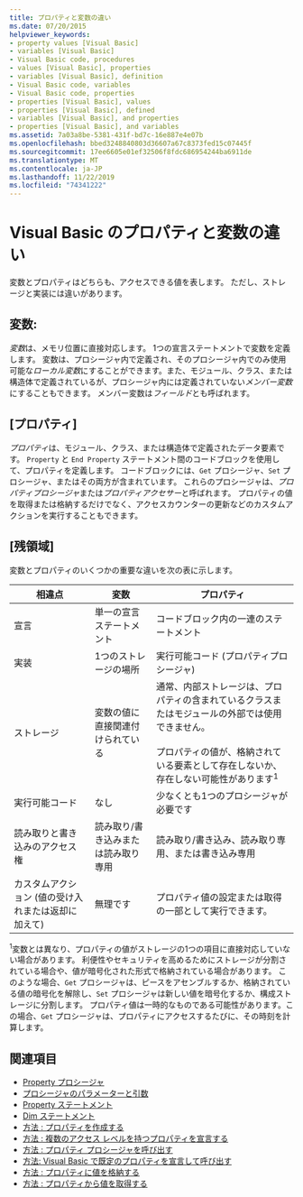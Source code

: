 ```yaml
---
title: プロパティと変数の違い
ms.date: 07/20/2015
helpviewer_keywords:
- property values [Visual Basic]
- variables [Visual Basic]
- Visual Basic code, procedures
- values [Visual Basic], properties
- variables [Visual Basic], definition
- Visual Basic code, variables
- Visual Basic code, properties
- properties [Visual Basic], values
- properties [Visual Basic], defined
- variables [Visual Basic], and properties
- properties [Visual Basic], and variables
ms.assetid: 7a03a8be-5381-431f-bd7c-16e887e4e07b
ms.openlocfilehash: bbed3248840803d36607a67c8373fed15c07445f
ms.sourcegitcommit: 17ee6605e01ef32506f8fdc686954244ba6911de
ms.translationtype: MT
ms.contentlocale: ja-JP
ms.lasthandoff: 11/22/2019
ms.locfileid: "74341222"
---
```

# <a name="differences-between-properties-and-variables-in-visual-basic"></a>Visual Basic のプロパティと変数の違い
変数とプロパティはどちらも、アクセスできる値を表します。 ただし、ストレージと実装には違いがあります。  
  
## <a name="variables"></a>変数:  
 *変数*は、メモリ位置に直接対応します。 1つの宣言ステートメントで変数を定義します。 変数は、プロシージャ内で定義され、そのプロシージャ内でのみ使用可能な*ローカル変数*にすることができます。また、モジュール、クラス、または構造体で定義されているが、プロシージャ内には定義されていない*メンバー変数*にすることもできます。 メンバー変数は*フィールド*とも呼ばれます。  
  
## <a name="properties"></a>[プロパティ]  
 *プロパティ*は、モジュール、クラス、または構造体で定義されたデータ要素です。 `Property` と `End Property` ステートメント間のコードブロックを使用して、プロパティを定義します。 コードブロックには、`Get` プロシージャ、`Set` プロシージャ、またはその両方が含まれています。 これらのプロシージャは、*プロパティプロシージャ*または*プロパティアクセサー*と呼ばれます。 プロパティの値を取得または格納するだけでなく、アクセスカウンターの更新などのカスタムアクションを実行することもできます。  
  
## <a name="differences"></a>[残領域]  
 変数とプロパティのいくつかの重要な違いを次の表に示します。  
  
|相違点|変数|プロパティ|  
|-------------------------|--------------|--------------|  
|宣言|単一の宣言ステートメント|コードブロック内の一連のステートメント|  
|実装|1つのストレージの場所|実行可能コード (プロパティプロシージャ)|  
|ストレージ|変数の値に直接関連付けられている|通常、内部ストレージは、プロパティの含まれているクラスまたはモジュールの外部では使用できません。<br /><br /> プロパティの値が、格納されている要素として存在しないか、存在しない可能性があります<sup>1</sup>|  
|実行可能コード|なし|少なくとも1つのプロシージャが必要です|  
|読み取りと書き込みのアクセス権|読み取り/書き込みまたは読み取り専用|読み取り/書き込み、読み取り専用、または書き込み専用|  
|カスタムアクション (値の受け入れまたは返却に加えて)|無理です|プロパティ値の設定または取得の一部として実行できます。|  
  
 <sup>1</sup>変数とは異なり、プロパティの値がストレージの1つの項目に直接対応していない場合があります。 利便性やセキュリティを高めるためにストレージが分割されている場合や、値が暗号化された形式で格納されている場合があります。 このような場合、`Get` プロシージャは、ピースをアセンブルするか、格納されている値の暗号化を解除し、`Set` プロシージャは新しい値を暗号化するか、構成ストレージに分割します。 プロパティ値は一時的なものである可能性があります。この場合、`Get` プロシージャは、プロパティにアクセスするたびに、その時刻を計算します。  
  
## <a name="see-also"></a>関連項目

- [Property プロシージャ](./property-procedures.md)
- [プロシージャのパラメーターと引数](./procedure-parameters-and-arguments.md)
- [Property ステートメント](../../../../visual-basic/language-reference/statements/property-statement.md)
- [Dim ステートメント](../../../../visual-basic/language-reference/statements/dim-statement.md)
- [方法 : プロパティを作成する](./how-to-create-a-property.md)
- [方法 : 複数のアクセス レベルを持つプロパティを宣言する](./how-to-declare-a-property-with-mixed-access-levels.md)
- [方法 : プロパティ プロシージャを呼び出す](./how-to-call-a-property-procedure.md)
- [方法: Visual Basic で既定のプロパティを宣言して呼び出す](./how-to-declare-and-call-a-default-property.md)
- [方法 : プロパティに値を格納する](./how-to-put-a-value-in-a-property.md)
- [方法 : プロパティから値を取得する](./how-to-get-a-value-from-a-property.md)
